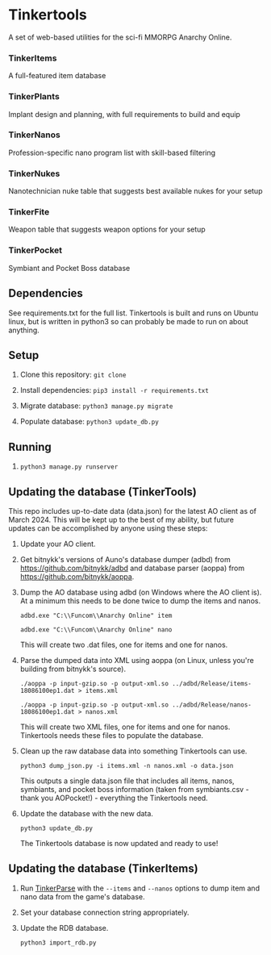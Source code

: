 # Tinkertools

A set of web-based utilities for the sci-fi MMORPG Anarchy Online. 

### TinkerItems

A full-featured item database

### TinkerPlants

Implant design and planning, with full requirements to build and equip

### TinkerNanos

Profession-specific nano program list with skill-based filtering

### TinkerNukes

Nanotechnician nuke table that suggests best available nukes for your setup

### TinkerFite

Weapon table that suggests weapon options for your setup

### TinkerPocket

Symbiant and Pocket Boss database

## Dependencies

See requirements.txt for the full list. Tinkertools is built and runs on Ubuntu linux, but is written in python3 so can probably be made to run on about anything. 

## Setup

1. Clone this repository: `git clone`

2. Install dependencies: `pip3 install -r requirements.txt`

3. Migrate database: `python3 manage.py migrate`

4. Populate database: `python3 update_db.py`

## Running

1. `python3 manage.py runserver`

## Updating the database (TinkerTools)

This repo includes up-to-date data (data.json) for the latest AO client as of March 2024. This will be kept up to the best of my ability, but future updates can be accomplished by anyone using these steps:

1. Update your AO client.

2. Get bitnykk's versions of Auno's database dumper (adbd) from https://github.com/bitnykk/adbd and database parser (aoppa) from https://github.com/bitnykk/aoppa.

3. Dump the AO database using adbd (on Windows where the AO client is). At a minimum this needs to be done twice to dump the items and nanos. 

    `adbd.exe "C:\\Funcom\\Anarchy Online" item`

    `adbd.exe "C:\\Funcom\\Anarchy Online" nano`

    This will create two .dat files, one for items and one for nanos. 

4. Parse the dumped data into XML using aoppa (on Linux, unless you're building from bitnykk's source).

    `./aoppa -p input-gzip.so -p output-xml.so ../adbd/Release/items-18086100ep1.dat > items.xml`

    `./aoppa -p input-gzip.so -p output-xml.so ../adbd/Release/nanos-18086100ep1.dat > nanos.xml`

    This will create two XML files, one for items and one for nanos. Tinkertools needs these files to populate the database. 

5. Clean up the raw database data into something Tinkertools can use.

    `python3 dump_json.py -i items.xml -n nanos.xml -o data.json`

    This outputs a single data.json file that includes all items, nanos, symbiants, and pocket boss information (taken from symbiants.csv - thank you AOPocket!) - everything the Tinkertools need. 

6. Update the database with the new data.

    `python3 update_db.py`

    The Tinkertools database is now updated and ready to use!

## Updating the database (TinkerItems)

1. Run [TinkerParse](https://github.com/TheTinkeringIdiot/TinkerParse) with the `--items` and `--nanos` options to dump item and nano data from the game's database.

2. Set your database connection string appropriately.

3. Update the RDB database.

    `python3 import_rdb.py`



